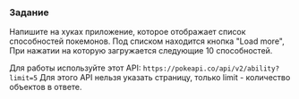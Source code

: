 ### Задание

Напишите на хуках приложение, которое отображает список способностей покемонов.
Под списком находится кнопка "Load more", При нажатии на которую загружается следующие 10 способностей.

Для работы используйте этот API: `https://pokeapi.co/api/v2/ability?limit=5`
Для этого API нельзя указать страницу, только limit - количество объектов в ответе.
